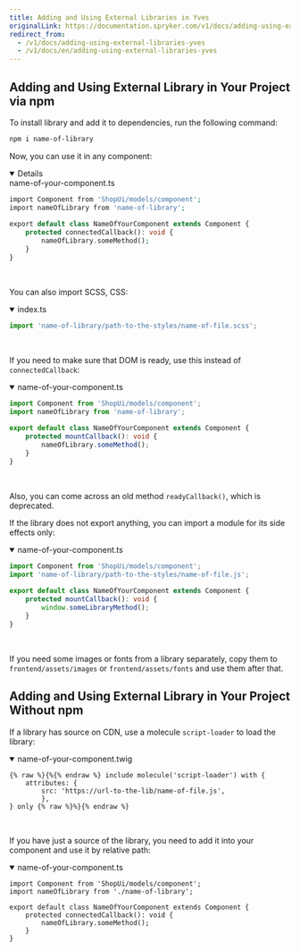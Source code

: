 ```yaml
---
title: Adding and Using External Libraries in Yves
originalLink: https://documentation.spryker.com/v1/docs/adding-using-external-libraries-yves
redirect_from:
  - /v1/docs/adding-using-external-libraries-yves
  - /v1/docs/en/adding-using-external-libraries-yves
---
```


## Adding and Using External Library in Your Project via npm

To install library and add it to dependencies, run the following command:

```bash
npm i name-of-library
```

Now, you can use it in any component:

<details open>
<suammry>name-of-your-component.ts</summary>
    
```php
import Component from 'ShopUi/models/component';
import nameOfLibrary from 'name-of-library';
 
export default class NameOfYourComponent extends Component {
	protected connectedCallback(): void {
		nameOfLibrary.someMethod();
	}
}
```
    
</br>
</details>

You can also import SCSS, CSS:

<details open>
<summary>index.ts</summary>
    
    
```typescript
import 'name-of-library/path-to-the-styles/name-of-file.scss';
```
   
</br>
</details>
    
If you need to make sure that DOM is ready, use this instead of `connectedCallback`:

<details open>
<summary>name-of-your-component.ts</summary>
    
```typescript
import Component from 'ShopUi/models/component';
import nameOfLibrary from 'name-of-library';
 
export default class NameOfYourComponent extends Component {
	protected mountCallback(): void {
		nameOfLibrary.someMethod();
	}
}
```
    
</br>
</details>

Also, you can come across an old method `readyCallback()`, which is deprecated.

If the library does not export anything, you can import a module for its side effects only:

<details open>
<summary>name-of-your-component.ts</summary>
    
```typescript
import Component from 'ShopUi/models/component';
import 'name-of-library/path-to-the-styles/name-of-file.js';
 
export default class NameOfYourComponent extends Component {
	protected mountCallback(): void {
		window.someLibraryMethod();
	}
}
```
    
</br>
</details>

If you need some images or fonts from a library separately, copy them to `frontend/assets/images` or `frontend/assets/fonts` and use them after that.

## Adding and Using External Library in Your Project Without npm
If a library has source on CDN, use a molecule `script-loader` to load the library:

<details open>
<summary>name-of-your-component.twig</summary>
    
```twig
{% raw %}{%{% endraw %} include molecule('script-loader') with {
	attributes: {
		src: 'https://url-to-the-lib/name-of-file.js',
		},
} only {% raw %}%}{% endraw %}
```
    
</br>
</details>

If you have just a source of the library, you need to add it into your component and use it by relative path:

<details open>
<summary>name-of-your-component.ts</summary>
    
```twig
import Component from 'ShopUi/models/component';
import nameOfLibrary from './name-of-library';
 
export default class NameOfYourComponent extends Component {
	protected connectedCallback(): void {
		nameOfLibrary.someMethod();
	}
}
```
    
</br>
</details>
